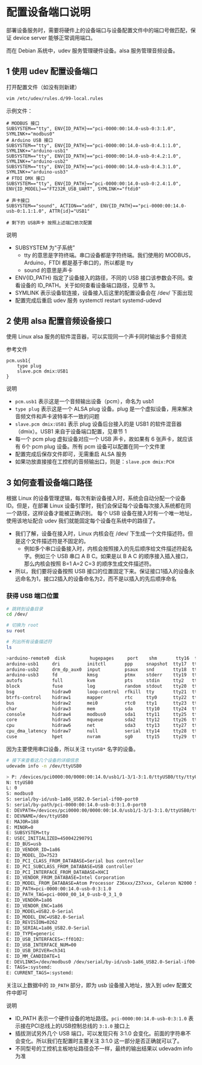 # 配置设备端口说明

部署设备服务时，需要将硬件上的设备端口与设备配置文件中的端口号做匹配，保证 device server 能够正常调用端口。

而在 Debian 系统中，udev 服务管理硬件设备。alsa 服务管理音频设备。

## 1 使用 udev 配置设备端口

打开配置文件（如没有则新建）

```bash
vim /etc/udev/rules.d/99-local.rules
```

示例文件：

```
# MODBUS 接口
SUBSYSTEM=="tty", ENV{ID_PATH}=="pci-0000:00:14.0-usb-0:3:1.0", SYMLINK+="modbus0"
# Arduino USB 接口
SUBSYSTEM=="tty", ENV{ID_PATH}=="pci-0000:00:14.0-usb-0:4.1:1.0", SYMLINK+="arduino-usb1"
SUBSYSTEM=="tty", ENV{ID_PATH}=="pci-0000:00:14.0-usb-0:4.2:1.0", SYMLINK+="arduino-usb2"
SUBSYSTEM=="tty", ENV{ID_PATH}=="pci-0000:00:14.0-usb-0:4.3:1.0", SYMLINK+="arduino-usb3"
# FTDI DMX 接口
SUBSYSTEM=="tty", ENV{ID_PATH}=="pci-0000:00:14.0-usb-0:2.4:1.0", ENV{ID_MODEL}=="FT232R_USB_UART", SYMLINK+="ftdi0"

# 声卡接口
SUBSYSTEM=="sound", ACTION=="add", ENV{ID_PATH}=="pci-0000:00:14.0-usb-0:1.1:1.0", ATTR{id}="USB1"

# 剩下的 USB声卡 按照上述端口依次配置
```

说明
- SUBSYSTEM 为“子系统”
  - tty 的意思是字符终端。串口设备都是字符终端。我们使用的 MODBUS，Arduino，FTDI 都是基于串口的，所以都是 tty
  - sound 的意思是声卡
- ENV{ID_PATH} 指定了设备接入的路径，不同的 USB 接口该参数会不同。查看设备的 ID_PATH。关于如何查看设备端口路径，见章节 3。
- SYMLINK 表示设备软连接，设备接入后这里的配置设备会在 /dev/ 下面出现
- 配置完成后重启 udev 服务 systemctl restart systemd-udevd

## 2 使用 alsa 配置音频设备接口

使用 Linux alsa 服务的软件混音器，可以实现同一个声卡同时输出多个音频流

参考文件

```
pcm.usb1{
    type plug
    slave.pcm dmix:USB1
}
```

说明

- `pcm.usb1` 表示这是一个音频输出设备（pcm），命名为 usb1
- `type plug` 表示这是一个 ALSA plug 设备。plug 是一个虚拟设备，用来解决音频文件和声卡波特率不一致的问题
- `slave.pcm dmix:USB1` 表示 plug 设备后台接入的是 USB1 的软件混音器（dmix）。USB1 来自于设备端口配置，见章节 1
- 每一个 pcm plug 虚拟设备对应一个 USB 声卡，故如果有 6 张声卡，就应该有 6个 pcm plug 设备。所有 pcm 设备可以配置在同一个文件里
- 配置完成后保存文件即可，无需重启 ALSA 服务
- 如果功放直接接在工控机的音频输出口，则是：`slave.pcm dmix:PCH`

## 3 如何查看设备端口路径

根据 Linux 的设备管理逻辑，每次有新设备接入时，系统会自动分配一个设备 ID。但是，在部署 Linux 设备引擎时，我们会保证每个设备每次接入系统都在同一个路径，这样设备才能被正确识别。
每个 USB 设备在接入时有一个唯一地址，使用该地址配合 udev 我们就能固定每个设备在系统中的路径了。

- 我们了解，设备在接入时，Linux 内核会在 /dev/ 下生成一个文件描述符。但是这个文件描述符是不固定的。
  - 例如多个串口设备接入时，内核会按照接入的先后顺序给文件描述符起名字。例如三个 USB 串口 A B C。如果是以 B A C 的顺序接入插入接口，那么内核会按照 B=1 A=2 C=3 的顺序生成文件描述符。
- 所以，我们要将设备按照 USB 接口的位置固定下来。保证接口1插入的设备永远命名为1，接口2插入的设备命名为2，而不是以插入的先后顺序命名

### 获得 USB 端口位置

```bash
# 跳转到设备目录
cd /dev/

# 切换为 root
su root

# 列出所有设备描述符 
ls

>arduino-remote0  disk         hugepages     port    shm       tty16  tty3   tty43  tty57    ttyS1    vcsa   vga_arbiter
arduino-usb1     dri          initctl       ppp     snapshot  tty17  tty30  tty44  tty58    ttyS2    vcsa1  vhci
arduino-usb2     drm_dp_aux0  input         psaux   snd       tty18  tty31  tty45  tty59    ttyS3    vcsa2  vhost-net
arduino-usb3     fd           kmsg          ptmx    stderr    tty19  tty32  tty46  tty6     ttyUSB0  vcsa3  vhost-vsock
autofs           full         kvm           pts     stdin     tty2   tty33  tty47  tty60    ttyUSB1  vcsa4  watchdog
block            fuse         log           random  stdout    tty20  tty34  tty48  tty61    uhid     vcsa5  watchdog0
bsg              hidraw0      loop-control  rfkill  tty       tty21  tty35  tty49  tty62    uinput   vcsa6  zero
btrfs-control    hidraw1      mapper        rtc     tty0      tty22  tty36  tty5   tty63    urandom  vcsu
bus              hidraw2      mei0          rtc0    tty1      tty23  tty37  tty50  tty7     vcs      vcsu1
char             hidraw3      mem           sda     tty10     tty24  tty38  tty51  tty8     vcs1     vcsu2
console          hidraw4      modbus0       sda1    tty11     tty25  tty39  tty52  tty9     vcs2     vcsu3
core             hidraw5      mqueue        sda2    tty12     tty26  tty4   tty53  ttyACM0  vcs3     vcsu4
cpu              hidraw6      net           sda3    tty13     tty27  tty40  tty54  ttyACM1  vcs4     vcsu5
cpu_dma_latency  hidraw7      null          serial  tty14     tty28  tty41  tty55  ttyACM2  vcs5     vcsu6
cuse             hpet         nvram         sg0     tty15     tty29  tty42  tty56  ttyS0    vcs6     vfio
```

因为主要使用串口设备，所以关注 `ttyUSB*` 名字的设备。

```bash
# 接下来查看这几个设备的详细信息
udevadm info -n /dev/ttyUSB0

> P: /devices/pci0000:00/0000:00:14.0/usb1/1-3/1-3:1.0/ttyUSB0/tty/ttyUSB0
N: ttyUSB0
L: 0
S: modbus0
S: serial/by-id/usb-1a86_USB2.0-Serial-if00-port0
S: serial/by-path/pci-0000:00:14.0-usb-0:3:1.0-port0
E: DEVPATH=/devices/pci0000:00/0000:00:14.0/usb1/1-3/1-3:1.0/ttyUSB0/tty/ttyUSB0
E: DEVNAME=/dev/ttyUSB0
E: MAJOR=188
E: MINOR=0
E: SUBSYSTEM=tty
E: USEC_INITIALIZED=450042290791
E: ID_BUS=usb
E: ID_VENDOR_ID=1a86
E: ID_MODEL_ID=7523
E: ID_PCI_CLASS_FROM_DATABASE=Serial bus controller
E: ID_PCI_SUBCLASS_FROM_DATABASE=USB controller
E: ID_PCI_INTERFACE_FROM_DATABASE=XHCI
E: ID_VENDOR_FROM_DATABASE=Intel Corporation
E: ID_MODEL_FROM_DATABASE=Atom Processor Z36xxx/Z37xxx, Celeron N2000 Series USB xHCI
E: ID_PATH=pci-0000:00:14.0-usb-0:3:1.0
E: ID_PATH_TAG=pci-0000_00_14_0-usb-0_3_1_0
E: ID_VENDOR=1a86
E: ID_VENDOR_ENC=1a86
E: ID_MODEL=USB2.0-Serial
E: ID_MODEL_ENC=USB2.0-Serial
E: ID_REVISION=0262
E: ID_SERIAL=1a86_USB2.0-Serial
E: ID_TYPE=generic
E: ID_USB_INTERFACES=:ff0102:
E: ID_USB_INTERFACE_NUM=00
E: ID_USB_DRIVER=ch341
E: ID_MM_CANDIDATE=1
E: DEVLINKS=/dev/modbus0 /dev/serial/by-id/usb-1a86_USB2.0-Serial-if00-port0 /dev/serial/by-path/pci-0000:00:14.0-usb-0:3:1.0-port0
E: TAGS=:systemd:
E: CURRENT_TAGS=:systemd:
```

关注以上数据中的 `ID_PATH` 部分，即为 usb 设备接入地址，放入到 udev 配置文件中即可

说明
- ID_PATH 表示一个硬件设备的地址路径。`pci-0000:00:14.0-usb-0:3:1.0` 表示接在PCI总线上的USB控制总线的 `3:1.0` 接口上
- 插拔测试另外几个 USB 端口，可以发现只有 3:1.0 会变化。前面的字符串不会变化。所以我们在配置时主要关注 3:1.0 这一部分是否正确就可以了。
- 不同型号的工控机主板地址路径会不一样，最终的输出结果以 udevadm info 为准
